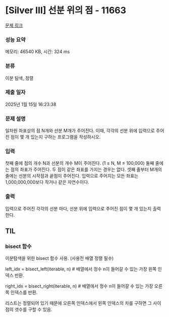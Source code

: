 # [Silver III] 선분 위의 점 - 11663 

[문제 링크](https://www.acmicpc.net/problem/11663) 

### 성능 요약

메모리: 46540 KB, 시간: 324 ms

### 분류

이분 탐색, 정렬

### 제출 일자

2025년 1월 15일 16:23:38

### 문제 설명

<p>일차원 좌표상의 점 N개와 선분 M개가 주어진다. 이때, 각각의 선분 위에 입력으로 주어진 점이 몇 개 있는지 구하는 프로그램을 작성하시오.</p>

### 입력 

 <p>첫째 줄에 점의 개수 N과 선분의 개수 M이 주어진다. (1 ≤ N, M ≤ 100,000) 둘째 줄에는 점의 좌표가 주어진다. 두 점이 같은 좌표를 가지는 경우는 없다. 셋째 줄부터 M개의 줄에는 선분의 시작점과 끝점이 주어진다. 입력으로 주어지는 모든 좌표는 1,000,000,000보다 작거나 같은 자연수이다.</p>

### 출력 

 <p>입력으로 주어진 각각의 선분 마다, 선분 위에 입력으로 주어진 점이 몇 개 있는지 출력한다.</p>

## TIL
 ### bisect 함수
<p>
  이분탐색을 위한 bisect 함수 사용.  (사용전 배열 정렬 필수) </p>
  <p>
  left_idx = bisect_left(iterable, n)  # 배열에서 정수 n이 들어갈 수 있는 가장 왼쪽 인덱스 반환.</p>
  <p>
  right_idx = bisect_right(iterable, n)   # 배열에서 정수 n이 들어갈 수 있는 가장 오른쪽 인덱스를 반환.
   </p>
   <p>
  리스트는 정렬되어 있기 때문에 오른쪽 인덱스에서 왼쪽 인덱스의 차를 구하면 그 사이 점의 갯수를 구할 수 있음.  
</p>
